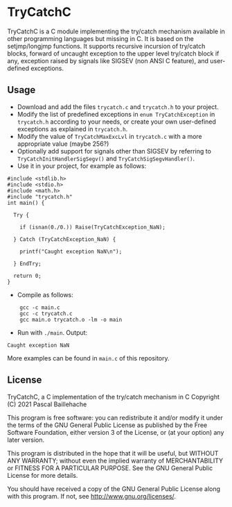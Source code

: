 # TryCatchC

TryCatchC is a C module implementing the try/catch mechanism available in other programming languages but missing in C. It is based on the setjmp/longjmp functions. It supports recursive incursion of try/catch blocks, forward of uncaught exception to the upper level try/catch block if any, exception raised by signals like SIGSEV (non ANSI C feature), and user-defined exceptions.

## Usage

* Download and add the files `trycatch.c` and `trycatch.h` to your project.
* Modify the list of predefined exceptions in `enum TryCatchException` in `trycatch.h` according to your needs, or create your own user-defined exceptions as explained in `trycatch.h`.
* Modify the value of `TryCatchMaxExcLvl` in `trycatch.c` with a more appropriate value (maybe 256?)
* Optionally add support for signals other than SIGSEV by referring to `TryCatchInitHandlerSigSegv()` and `TryCatchSigSegvHandler()`.
* Use it in your project, for example as follows:
```
#include <stdlib.h>
#include <stdio.h>
#include <math.h>
#include "trycatch.h"
int main() {

  Try {

    if (isnan(0./0.)) Raise(TryCatchException_NaN);

  } Catch (TryCatchException_NaN) {

    printf("Caught exception NaN\n");

  } EndTry;

  return 0;
}
```
* Compile as follows:
```
	gcc -c main.c
	gcc -c trycatch.c
	gcc main.o trycatch.o -lm -o main
```
* Run with `./main`. Output:
```
Caught exception NaN
```

More examples can be found in `main.c` of this repository.

## License

TryCatchC, a C implementation of the try/catch mechanism in C
Copyright (C) 2021  Pascal Baillehache

This program is free software: you can redistribute it and/or modify
it under the terms of the GNU General Public License as published by
the Free Software Foundation, either version 3 of the License, or
(at your option) any later version.

This program is distributed in the hope that it will be useful,
but WITHOUT ANY WARRANTY; without even the implied warranty of
MERCHANTABILITY or FITNESS FOR A PARTICULAR PURPOSE.  See the
GNU General Public License for more details.

You should have received a copy of the GNU General Public License
along with this program.  If not, see <http://www.gnu.org/licenses/>.

